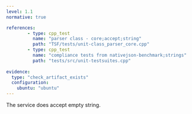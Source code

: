 ```yaml
---
level: 1.1
normative: true

references:
        - type: cpp_test
          name: "parser class - core;accept;string"
          path: "TSF/tests/unit-class_parser_core.cpp"
        - type: cpp_test
          name: "compliance tests from nativejson-benchmark;strings"
          path: "tests/src/unit-testsuites.cpp"
            
evidence:
  type: "check_artifact_exists"
  configuration:
    ubuntu: "ubuntu"
---
```


The service does accept empty string.
